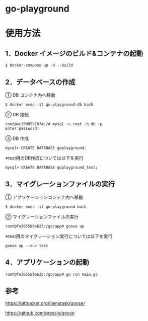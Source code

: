 # go-playground

# 使用方法

## 1．Docker イメージのビルド&コンテナの起動

```
$ docker-compose up -d --build
```

## 2．データベースの作成

① DB コンテナ内へ移動

```
$ docker exec -it go-playground-db bash
```

② DB 接続

```
root@ec19d85976f4:/# mysql -u root -h db -p
Enter password:
```

③ DB 作成

```
mysql> CREATE DATABASE goplayground;
```
※test用のDB作成については以下を実行

```
mysql> CREATE DATABASE goplayground_test;
```

## 3．マイグレーションファイルの実行

① アプリケーションコンテナ内へ移動

```
$ docker exec -it go-playground bash
```

② マイグレーションファイルの実行

```
root@fe385569a625:/go/app# goose up
```
※test用のマイグレーション実行については以下を実行

```
goose up --env test
```

## 4．アプリケーションの起動

```
root@fe385569a625:/go/app# go run main.go
```

## 参考

https://bitbucket.org/liamstask/goose/

https://github.com/pressly/goose
